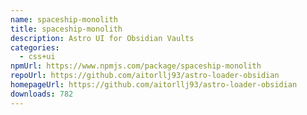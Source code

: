 ```yaml
---
name: spaceship-monolith
title: spaceship-monolith
description: Astro UI for Obsidian Vaults
categories:
  - css+ui
npmUrl: https://www.npmjs.com/package/spaceship-monolith
repoUrl: https://github.com/aitorllj93/astro-loader-obsidian
homepageUrl: https://github.com/aitorllj93/astro-loader-obsidian
downloads: 782
---
```

